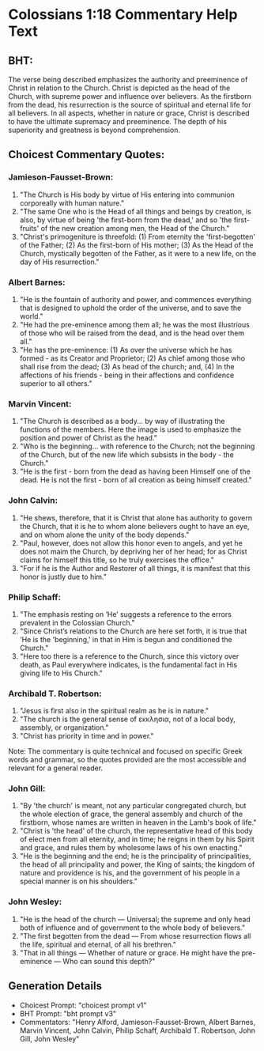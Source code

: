 # Colossians 1:18 Commentary Help Text

## BHT:
The verse being described emphasizes the authority and preeminence of Christ in relation to the Church. Christ is depicted as the head of the Church, with supreme power and influence over believers. As the firstborn from the dead, his resurrection is the source of spiritual and eternal life for all believers. In all aspects, whether in nature or grace, Christ is described to have the ultimate supremacy and preeminence. The depth of his superiority and greatness is beyond comprehension.

## Choicest Commentary Quotes:
### Jamieson-Fausset-Brown:
1. "The Church is His body by virtue of His entering into communion corporeally with human nature."
2. "The same One who is the Head of all things and beings by creation, is also, by virtue of being 'the first-born from the dead,' and so 'the first-fruits' of the new creation among men, the Head of the Church."
3. "Christ's primogeniture is threefold: (1) From eternity the 'first-begotten' of the Father; (2) As the first-born of His mother; (3) As the Head of the Church, mystically begotten of the Father, as it were to a new life, on the day of His resurrection."

### Albert Barnes:
1. "He is the fountain of authority and power, and commences everything that is designed to uphold the order of the universe, and to save the world."
2. "He had the pre-eminence among them all; he was the most illustrious of those who will be raised from the dead, and is the head over them all."
3. "He has the pre-eminence: (1) As over the universe which he has formed - as its Creator and Proprietor; (2) As chief among those who shall rise from the dead; (3) As head of the church; and, (4) In the affections of his friends - being in their affections and confidence superior to all others."

### Marvin Vincent:
1. "The Church is described as a body... by way of illustrating the functions of the members. Here the image is used to emphasize the position and power of Christ as the head."
2. "Who is the beginning... with reference to the Church; not the beginning of the Church, but of the new life which subsists in the body - the Church."
3. "He is the first - born from the dead as having been Himself one of the dead. He is not the first - born of all creation as being himself created."

### John Calvin:
1. "He shews, therefore, that it is Christ that alone has authority to govern the Church, that it is he to whom alone believers ought to have an eye, and on whom alone the unity of the body depends."
2. "Paul, however, does not allow this honor even to angels, and yet he does not maim the Church, by depriving her of her head; for as Christ claims for himself this title, so he truly exercises the office."
3. "For if he is the Author and Restorer of all things, it is manifest that this honor is justly due to him."

### Philip Schaff:
1. "The emphasis resting on ‘He’ suggests a reference to the errors prevalent in the Colossian Church."
2. "Since Christ’s relations to the Church are here set forth, it is true that ‘He is the 'beginning,' in that in Him is begun and conditioned the Church."
3. "Here too there is a reference to the Church, since this victory over death, as Paul everywhere indicates, is the fundamental fact in His giving life to His Church."

### Archibald T. Robertson:
1. "Jesus is first also in the spiritual realm as he is in nature."
2. "The church is the general sense of εκκλησια, not of a local body, assembly, or organization."
3. "Christ has priority in time and in power."

Note: The commentary is quite technical and focused on specific Greek words and grammar, so the quotes provided are the most accessible and relevant for a general reader.

### John Gill:
1. "By 'the church' is meant, not any particular congregated church, but the whole election of grace, the general assembly and church of the firstborn, whose names are written in heaven in the Lamb's book of life."
2. "Christ is 'the head' of the church, the representative head of this body of elect men from all eternity, and in time; he reigns in them by his Spirit and grace, and rules them by wholesome laws of his own enacting."
3. "He is the beginning and the end; he is the principality of principalities, the head of all principality and power, the King of saints; the kingdom of nature and providence is his, and the government of his people in a special manner is on his shoulders."

### John Wesley:
1. "He is the head of the church — Universal; the supreme and only head both of influence and of government to the whole body of believers."
2. "The first begotten from the dead — From whose resurrection flows all the life, spiritual and eternal, of all his brethren."
3. "That in all things — Whether of nature or grace. He might have the pre-eminence — Who can sound this depth?"


## Generation Details
- Choicest Prompt: "choicest prompt v1"
- BHT Prompt: "bht prompt v3"
- Commentators: "Henry Alford, Jamieson-Fausset-Brown, Albert Barnes, Marvin Vincent, John Calvin, Philip Schaff, Archibald T. Robertson, John Gill, John Wesley"

